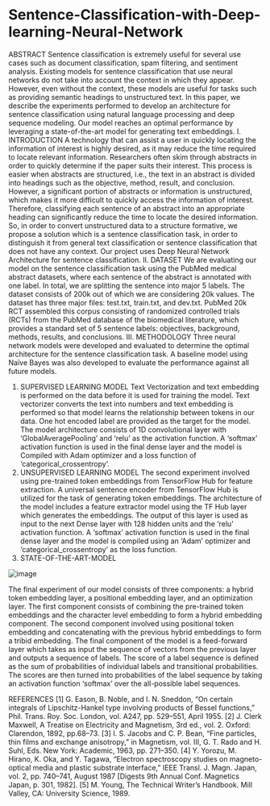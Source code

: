 # Sentence-Classification-with-Deep-learning-Neural-Network

ABSTRACT
Sentence classification is extremely useful for several use cases such as document classification, spam filtering, and sentiment analysis. Existing models for sentence classification that use neural networks do not take into account the context in which they appear. However, even without the context, these models are useful for tasks such as providing semantic headings to unstructured text. In this paper, we describe the experiments performed to develop an architecture for sentence classification using natural language processing and deep sequence modeling. Our model reaches an optimal performance by leveraging a state-of-the-art model for generating text embeddings.
I. INTRODUCTION
A technology that can assist a user in quickly locating the information of interest is highly desired, as it may reduce the time required to locate relevant information. Researchers often skim through abstracts in order to quickly determine if the paper suits their interest. This process is easier when abstracts are structured, i.e., the text in an abstract is divided into headings such as the objective, method, result, and conclusion. However, a significant portion of abstracts or information is unstructured, which makes it more difficult to quickly access the information of interest. Therefore, classifying each sentence of an abstract into an appropriate heading can significantly reduce the time to locate the desired information. So, in order to convert unstructured data to a structure formative, we propose a solution which is a sentence classification task, in order to distinguish it from general text classification or sentence classification that does not have any context. Our project uses Deep Neural Network Architecture for sentence classification.
II. DATASET
We are evaluating our model on the sentence classification task using the PubMed medical abstract datasets, where each sentence of the abstract is annotated with one label. In total, we are splitting the sentence into major 5 labels. The dataset consists of 200k out of which we are considering 20k values. The dataset has three major files: test.txt, train.txt, and dev.txt. PubMed 20k RCT assembled this corpus consisting of randomized controlled trials (RCTs) from the PubMed database of the biomedical literature, which provides a standard set of 5 sentence labels: objectives, background, methods, results, and conclusions.
III. METHODOLOGY
Three neural network models were developed and evaluated to determine the optimal architecture for the sentence classification task. A baseline model using Naïve Bayes was also developed to evaluate the performance against all future models.
1. SUPERVISED LEARNING MODEL
Text Vectorization and text embedding is performed on the data before it is used for training the model. Text vectorizer converts the text into numbers and text embedding is performed so that model learns the relationship between tokens in our data. One hot encoded label are provided as the target for the model. The model architecture consists of 1D convolutional layer with ‘GlobalAveragePooling’ and ‘relu’ as the activation function. A ‘softmax’ activation function is used in the final dense layer and the model is
Compiled with Adam optimizer and a loss function of
‘categorical_crossentropy’.
2. UNSUPERVISED LEARNING MODEL
The second experiment involved using pre-trained token embeddings from TensorFlow Hub for feature extraction. A universal sentence encoder from TensorFlow Hub is utilized for the task of generating token embeddings. The architecture of the model includes a feature extractor model using the TF Hub layer which generates the embeddings. The output of this layer is used as input to the next Dense layer with 128 hidden units and the ‘relu’ activation function. A ‘softmax’ activation function is used in the final dense layer and the model is compiled using an ‘Adam’ optimizer and ‘categorical_crossentropy’ as the loss function.
3. STATE-OF-THE-ART-MODEL

![image](https://user-images.githubusercontent.com/77942151/208193639-a0707775-c48c-4b6c-81de-b1da5491623e.png)

The final experiment of our model consists of three components: a hybrid token embedding layer, a positional embedding layer, and an optimization layer. The first component consists of combining the pre-trained token embeddings and the character level embedding to form a hybrid embedding component. The second component involved using positional token embedding and concatenating with the previous hybrid embeddings to form a tribid embedding. The final component of the model is a feed-forward layer which takes as input the sequence of vectors from the previous layer and outputs a sequence of labels. The score of a label sequence is defined as the sum of probabilities of individual labels and transitional probabilities. The scores are then turned into probabilities of the label sequence by taking an activation function ‘softmax’ over the all-possible label sequences.

REFERENCES
[1] G. Eason, B. Noble, and I. N. Sneddon, “On certain integrals of Lipschitz-Hankel type involving products of Bessel functions,” Phil. Trans. Roy. Soc. London, vol. A247, pp. 529–551, April 1955.
[2] J. Clerk Maxwell, A Treatise on Electricity and Magnetism, 3rd ed., vol. 2. Oxford: Clarendon, 1892, pp.68–73.
[3] I. S. Jacobs and C. P. Bean, “Fine particles, thin films and exchange anisotropy,” in Magnetism, vol. III, G. T. Rado and H. Suhl, Eds. New York: Academic, 1963, pp. 271–350.
[4] Y. Yorozu, M. Hirano, K. Oka, and Y. Tagawa, “Electron spectroscopy
studies on magneto-optical media and plastic substrate interface,” IEEE
Transl. J. Magn. Japan, vol. 2, pp. 740–741, August 1987 [Digests 9th
Annual Conf. Magnetics Japan, p. 301, 1982].
[5] M. Young, The Technical Writer’s Handbook. Mill Valley, CA: University
Science, 1989.
